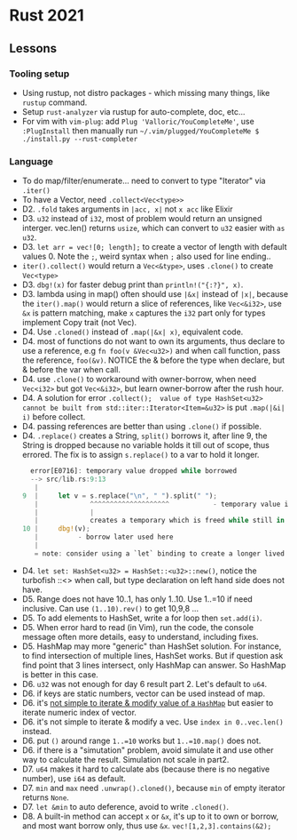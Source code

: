 # Rust 2021

## Lessons
### Tooling setup
- Using rustup, not distro packages - which missing many things, like `rustup` command.
- Setup `rust-analyzer` via rustup for auto-complete, doc, etc...
- For vim with `vim-plug`: add `Plug 'Valloric/YouCompleteMe'`, use `:PlugInstall` then manually run
  `~/.vim/plugged/YouCompleteMe $ ./install.py --rust-completer`

### Language
- To do map/filter/enumerate... need to convert to type "Iterator" via `.iter()`
- To have a Vector, need `.collect<Vec<type>>`
- D2. `.fold` takes arguments in `|acc, x|` not `x acc` like Elixir
- D3. `u32` instead of `i32`, most of problem would return an unsigned interger.
  vec.len() returns `usize`, which can convert to `u32` easier with `as u32`.
- D3. `let arr = vec![0; length];` to create a vector of length with default values 0. Note the `;`, weird syntax when `;` also used for line ending..
- `iter().collect()` would return a `Vec<&type>`, uses `.clone()` to create `Vec<type>`
- D3. `dbg!(x)` for faster debug print than `println!("{:?}", x)`.
- D3. lambda using in map() often should use `|&x|` instead of `|x|`, because the `iter().map()` would return a slice of references, like `Vec<&i32>`, use `&x` is pattern matching, make `x` captures the `i32` part only for types implement Copy trait (not Vec).
- D4. Use `.cloned()` instead of `.map(|&x| x)`, equivalent code.
- D4. most of functions do not want to own its arguments, thus declare to use a reference, e.g `fn foo(v &Vec<u32>)` and when call function, pass the reference, `foo(&v)`. NOTICE the & before the type when declare, but & before the var when call.
- D4. use `.clone()` to workaround with owner-borrow, when need `Vec<i32>` but got `Vec<&i32>`, but learn owner-borrow after the rush hour.
- D4. A solution for error `.collect();  value of type HashSet<u32> cannot be built from std::iter::Iterator<Item=&u32>` is put `.map(|&i| i)` before collect.
- D4. passing references are better than using `.clone()` if possible.
- D4. `.replace()` creates a String, `split()` borrows it, after line 9, the String is dropped because no variable holds it till out of scope, thus errored. The fix is to assign `s.replace()` to a var to hold it longer.
  ```rust
    error[E0716]: temporary value dropped while borrowed
    --> src/lib.rs:9:13
     |
  9  |     let v = s.replace("\n", " ").split(" ");
     |             ^^^^^^^^^^^^^^^^^^^^           - temporary value is freed at the end of this statement
     |             |
     |             creates a temporary which is freed while still in use
  10 |     dbg!(v);
     |          - borrow later used here
     |
     = note: consider using a `let` binding to create a longer lived value
  ```
- D4. `let set: HashSet<u32> = HashSet::<u32>::new()`, notice the turbofish ::<> when call, but type declaration on left hand side does not have.
- D5. Range does not have 10..1, has only 1..10. Use 1..=10 if need inclusive. Can use `(1..10).rev()`
  to get 10,9,8 ...
- D5. To add elements to HashSet, write a for loop then `set.add(i)`.
- D5. When error hard to read (in Vim), run the code, the console message often more
  details, easy to understand, including fixes.
- D5. HashMap may more "generic" than HashSet solution. For instance, to find intersection of
  multiple lines, HashSet works. But if question ask find point that 3 lines intersect,
  only HashMap can answer. So HashMap is better in this case.
- D6. `u32` was not enough for day 6 result part 2. Let's default to `u64`.
- D6. if keys are static numbers, vector can be used instead of map.
- D6. it's [not simple to iterate & modify value of a `HashMap`](https://stackoverflow.com/questions/45724517/how-to-iterate-through-a-hashmap-print-the-key-value-and-remove-the-value-in-ru) but easier to iterate numeric index of vector.
- D6. it's not simple to iterate & modify a vec. Use `index in 0..vec.len()` instead.
- D6. put `()` around range `1..=10` works but `1..=10.map()` does not.
- D6. if there is a "simutation" problem, avoid simulate it and use other way
  to calculate the result. Simulation not scale in part2.
- D7. `u64` makes it hard to calculate abs (because there is no negative number), use `i64` as default.
- D7. `min` and `max` need `.unwrap().cloned()`, because `min` of empty iterator returns `None`.
- D7. `let &min` to auto deference, avoid to write `.cloned()`.
- D8. A built-in method can accept `x` or `&x`, it's up to it to own or borrow, and most want borrow only, thus use `&x`.
  `vec![1,2,3].contains(&2);`

